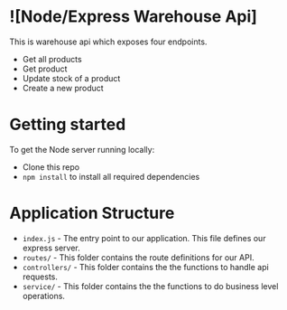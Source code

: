 # ![Node/Express Warehouse Api]
This is warehouse api which exposes four endpoints.
- Get all products
- Get product
- Update stock of a product
- Create a new product

# Getting started

To get the Node server running locally:

- Clone this repo
- `npm install` to install all required dependencies

# Application Structure

- `index.js` - The entry point to our application. This file defines our express server.
- `routes/` - This folder contains the route definitions for our API.
- `controllers/` - This folder contains the the functions to handle api requests.
- `service/` - This folder contains the the functions to do business level operations.
